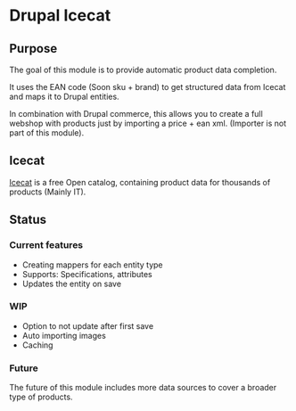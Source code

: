 # Drupal Icecat

## Purpose

The goal of this module is to provide automatic product data completion.

It uses the EAN code (Soon sku + brand) to get structured data from Icecat and maps it to
Drupal entities.

In combination with Drupal commerce, this allows you to create a full webshop with products just
by importing a price + ean xml. (Importer is not part of this module).

## Icecat

[Icecat](http://icecat.biz/) is a free Open catalog, containing product data for thousands of
products (Mainly IT).

## Status

### Current features

- Creating mappers for each entity type
- Supports: Specifications, attributes
- Updates the entity on save

### WIP

- Option to not update after first save
- Auto importing images
- Caching

### Future

The future of this module includes more data sources to cover a broader type of products.

